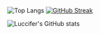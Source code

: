![Top Langs](https://github-readme-stats.vercel.app/api/top-langs/?username=Luccifer&layout=compact&theme=radical)
[![GitHub Streak](https://github-readme-streak-stats.herokuapp.com?user=Luccifer&theme=dark)]()

![Luccifer's GitHub stats](https://github-readme-stats.vercel.app/api?username=Luccifer&theme=radical&show=reviews,discussions_started,discussions_answered,prs_merged,prs_merged_percentage)
